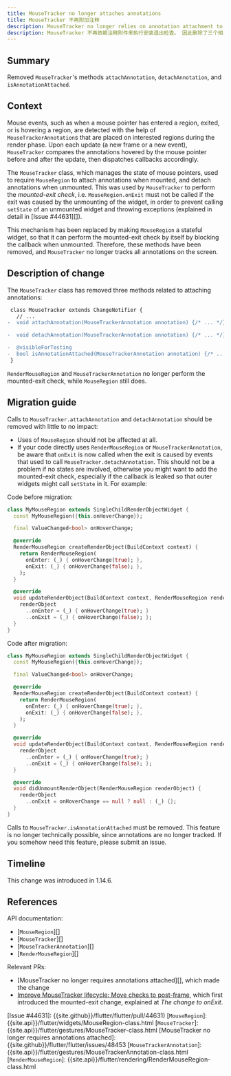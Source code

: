 ```yaml
---
title: MouseTracker no longer attaches annotations
title: MouseTracker 不再附加注释
description: MouseTracker no longer relies on annotation attachment to perform the mounted-exit check. Therefore, all three related methods are removed.
description: MouseTracker 不再依赖注释附件来执行安装退出检查。 因此删除了三个相关方法。
---
```


## Summary

Removed `MouseTracker`'s methods `attachAnnotation`, `detachAnnotation`, and
`isAnnotationAttached`.

## Context

Mouse events, such as when a mouse pointer has entered a region, exited, or
is hovering a region, are detected with the help of
`MouseTrackerAnnotation`s that are placed on interested regions during the
render phase. Upon each update (a new frame or a new event), `MouseTracker`
compares the annotations hovered by the mouse pointer before and after the
update, then dispatches callbacks accordingly.

The `MouseTracker` class, which manages the state of mouse pointers,
used to require `MouseRegion` to attach annotations when mounted,
and detach annotations when unmounted.
This was used by `MouseTracker` to perform the
_mounted-exit check_, i.e. `MouseRegion.onExit` must not be called if
the exit was caused by the unmounting of the widget, in order to prevent
calling `setState` of an unmounted widget and throwing exceptions (explained
in detail in [Issue #44631][]).

This mechanism has been replaced by making `MouseRegion` a stateful widget,
so that it can perform the mounted-exit check by itself by blocking the
callback when unmounted. Therefore, these methods have been removed, and
`MouseTracker` no longer tracks all annotations on the screen.


## Description of change

The `MouseTracker` class has removed three methods related to attaching annotations:

```diff
 class MouseTracker extends ChangeNotifier {
   // ...
-  void attachAnnotation(MouseTrackerAnnotation annotation) {/* ... */}

-  void detachAnnotation(MouseTrackerAnnotation annotation) {/* ... */}

-  @visibleForTesting
-  bool isAnnotationAttached(MouseTrackerAnnotation annotation) {/* ... */}
 }
```

`RenderMouseRegion` and `MouseTrackerAnnotation` no longer perform the
mounted-exit check, while `MouseRegion` still does.

## Migration guide

Calls to `MouseTracker.attachAnnotation` and
`detachAnnotation` should be removed with little to no impact:

* Uses of `MouseRegion` should not be affected at all.
* If your code directly uses `RenderMouseRegion` or
  `MouseTrackerAnnotation`, be aware that `onExit`
  is now called when the exit is caused by events that used
  to call `MouseTracker.detachAnnotation`.
  This should not be a problem if no states are involved,
  otherwise you might want to add the mounted-exit check,
  especially if the callback is leaked so that outer
  widgets might call `setState` in it. For example:

Code before migration:

```dart
class MyMouseRegion extends SingleChildRenderObjectWidget {
  const MyMouseRegion({this.onHoverChange});

  final ValueChanged<bool> onHoverChange;

  @override
  RenderMouseRegion createRenderObject(BuildContext context) {
    return RenderMouseRegion(
      onEnter: (_) { onHoverChange(true); },
      onExit: (_) { onHoverChange(false); },
    );
  }

  @override
  void updateRenderObject(BuildContext context, RenderMouseRegion renderObject) {
    renderObject
      ..onEnter = (_) { onHoverChange(true); }
      ..onExit = (_) { onHoverChange(false); };
  }
}
```

Code after migration:

```dart
class MyMouseRegion extends SingleChildRenderObjectWidget {
  const MyMouseRegion({this.onHoverChange});

  final ValueChanged<bool> onHoverChange;

  @override
  RenderMouseRegion createRenderObject(BuildContext context) {
    return RenderMouseRegion(
      onEnter: (_) { onHoverChange(true); },
      onExit: (_) { onHoverChange(false); },
    );
  }

  @override
  void updateRenderObject(BuildContext context, RenderMouseRegion renderObject) {
    renderObject
      ..onEnter = (_) { onHoverChange(true); }
      ..onExit = (_) { onHoverChange(false); };
  }

  @override
  void didUnmountRenderObject(RenderMouseRegion renderObject) {
    renderObject
      ..onExit = onHoverChange == null ? null : (_) {};
  }
}
```

Calls to `MouseTracker.isAnnotationAttached` must be removed.
This feature is no longer technically possible,
since annotations are no longer tracked.
If you somehow need this feature, please submit an issue.

## Timeline

This change was introduced in 1.14.6.

## References

API documentation:
* [`MouseRegion`][]
* [`MouseTracker`][]
* [`MouseTrackerAnnotation`][]
* [`RenderMouseRegion`][]

Relevant PRs:
* [MouseTracker no longer requires annotations attached][],
  which made the change
* [Improve MouseTracker lifecycle: Move checks to post-frame][],
  which first introduced the mounted-exit change,
  explained at _The change to onExit_.


[Improve MouseTracker lifecycle: Move checks to post-frame]: {{site.github}}/flutter/flutter/issues/44631
[Issue #44631]: {{site.github}}/flutter/flutter/pull/44631)
[`MouseRegion`]: {{site.api}}/flutter/widgets/MouseRegion-class.html
[`MouseTracker`]: {{site.api}}/flutter/gestures/MouseTracker-class.html
[MouseTracker no longer requires annotations attached]: {{site.github}}/flutter/flutter/issues/48453
[`MouseTrackerAnnotation`]: {{site.api}}/flutter/gestures/MouseTrackerAnnotation-class.html
[`RenderMouseRegion`]: {{site.api}}/flutter/rendering/RenderMouseRegion-class.html
